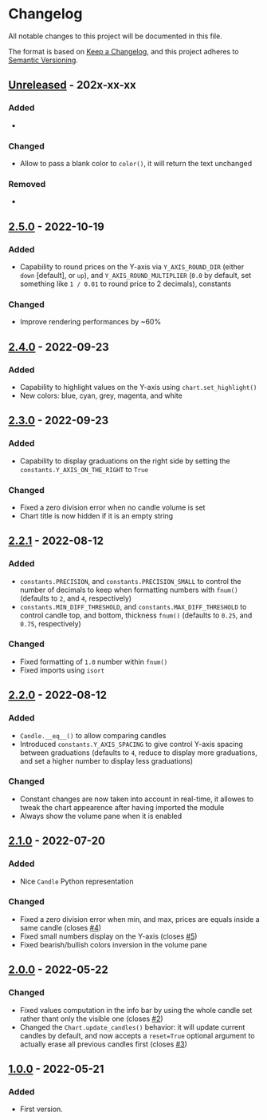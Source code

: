 # Changelog

All notable changes to this project will be documented in this file.

The format is based on [Keep a Changelog](https://keepachangelog.com/en/1.0.0/),
and this project adheres to [Semantic Versioning](https://semver.org/spec/v2.0.0.html).

## [Unreleased] - 202x-xx-xx

### Added
-

### Changed
- Allow to pass a blank color to `color()`, it will return the text unchanged

### Removed
-

## [2.5.0] - 2022-10-19

### Added
- Capability to round prices on the Y-axis via `Y_AXIS_ROUND_DIR` (either `down` [default], or `up`), and `Y_AXIS_ROUND_MULTIPLIER` (`0.0` by default, set something like `1 / 0.01` to round price to 2 decimals), constants

### Changed
- Improve rendering performances by ~60%

## [2.4.0] - 2022-09-23

### Added
- Capability to highlight values on the Y-axis using `chart.set_highlight()`
- New colors: blue, cyan, grey, magenta, and white

## [2.3.0] - 2022-09-23

### Added
- Capability to display graduations on the right side by setting the `constants.Y_AXIS_ON_THE_RIGHT` to `True`

### Changed
- Fixed a zero division error when no candle volume is set
- Chart title is now hidden if it is an empty string

## [2.2.1] - 2022-08-12

### Added
- `constants.PRECISION`, and `constants.PRECISION_SMALL` to control the number of decimals to keep when formatting numbers with `fnum()` (defaults to `2`, and `4`, respectively)
- `constants.MIN_DIFF_THRESHOLD`, and `constants.MAX_DIFF_THRESHOLD` to control candle top, and bottom, thickness `fnum()` (defaults to `0.25`, and `0.75`, respectively)

### Changed
- Fixed formatting of `1.0` number within `fnum()`
- Fixed imports using `isort`

## [2.2.0] - 2022-08-12

### Added
- `Candle.__eq__()` to allow comparing candles
- Introduced `constants.Y_AXIS_SPACING` to give control Y-axis spacing between graduations (defaults to `4`, reduce to display more graduations, and set a higher number to display less graduations)

### Changed
- Constant changes are now taken into account in real-time, it allowes to tweak the chart appearence after having imported the module
- Always show the volume pane when it is enabled

## [2.1.0] - 2022-07-20

### Added
- Nice `Candle` Python representation

### Changed
- Fixed a zero division error when min, and max, prices are equals inside a same candle (closes [#4])
- Fixed small numbers display on the Y-axis (closes [#5])
- Fixed bearish/bullish colors inversion in the volume pane

## [2.0.0] - 2022-05-22

### Changed
- Fixed values computation in the info bar by using the whole candle set rather thant only the visible one (closes [#2])
- Changed the `Chart.update_candles()` behavior: it will update current candles by default, and now accepts a `reset=True` optional argument to actually erase all previous candles first (closes [#3])

## [1.0.0] - 2022-05-21

### Added
- First version.


[Unreleased]: https://github.com/BoboTiG/py-candlestick-chart/compare/v2.5.0...HEAD
[2.5.0]: https://github.com/BoboTiG/py-candlestick-chart/tree/v2.5.0
[2.4.0]: https://github.com/BoboTiG/py-candlestick-chart/tree/v2.4.0
[2.3.0]: https://github.com/BoboTiG/py-candlestick-chart/tree/v2.3.0
[2.2.1]: https://github.com/BoboTiG/py-candlestick-chart/tree/v2.2.1
[2.2.0]: https://github.com/BoboTiG/py-candlestick-chart/tree/v2.2.0
[2.1.0]: https://github.com/BoboTiG/py-candlestick-chart/tree/v2.1.0
[2.0.0]: https://github.com/BoboTiG/py-candlestick-chart/tree/v2.0.0
[1.0.0]: https://github.com/BoboTiG/py-candlestick-chart/tree/v1.0.0

[#2]: https://github.com/BoboTiG/py-candlestick-chart/issues/2
[#3]: https://github.com/BoboTiG/py-candlestick-chart/issues/3
[#4]: https://github.com/BoboTiG/py-candlestick-chart/issues/4
[#5]: https://github.com/BoboTiG/py-candlestick-chart/issues/5
